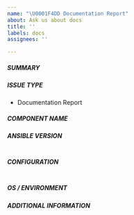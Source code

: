 ```yaml
---
name: "\U0001F4DD Documentation Report"
about: Ask us about docs
title: ''
labels: docs
assignees: ''

---
```


<!--- Verify first that your improvement is not already reported on GitHub -->
<!--- Also test if the latest release and devel branch are affected too -->
<!--- Complete *all* sections as described, this form is processed automatically -->

##### SUMMARY
<!--- Explain the problem briefly below, add suggestions to wording or structure -->

<!--- HINT: Did you know the documentation has an "Edit on GitHub" link on every page ? -->

##### ISSUE TYPE
- Documentation Report

##### COMPONENT NAME
<!--- Write the name of the rst file, module, plugin, task or feature below -->

##### ANSIBLE VERSION
<!--- Paste verbatim output from "ansible --version" between quotes -->
```paste below

```

##### CONFIGURATION
<!--- Paste verbatim output from "ansible-config dump --only-changed" between quotes -->
```paste below

```

##### OS / ENVIRONMENT
<!--- Provide all relevant information below, e.g. OS version, browser, etc. -->

##### ADDITIONAL INFORMATION
<!--- Describe how this improves the documentation, e.g. before/after situation or screenshots -->

<!--- HINT: You can paste gist.github.com links for larger files -->
